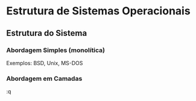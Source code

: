 # Estrutura de Sistemas Operacionais

## Estrutura do Sistema
### Abordagem Simples (monolítica)
Exemplos: BSD, Unix, MS-DOS

### Abordagem em Camadas
:q

